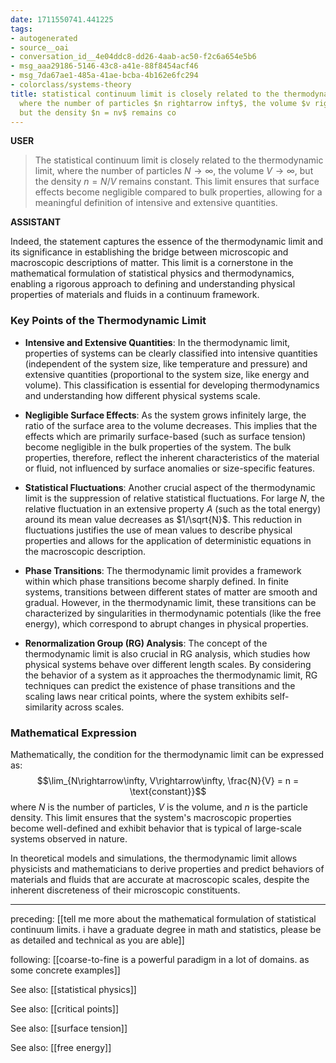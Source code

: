 ```yaml
---
date: 1711550741.441225
tags:
- autogenerated
- source__oai
- conversation_id__4e04ddc8-dd26-4aab-ac50-f2c6a654e5b6
- msg_aaa29186-5146-43c8-a41e-88f8454acf46
- msg_7da67ae1-485a-41ae-bcba-4b162e6fc294
- colorclass/systems-theory
title: statistical continuum limit is closely related to the thermodynamic limit,
  where the number of particles $n rightarrow infty$, the volume $v rightarrow infty$,
  but the density $n = nv$ remains co
---
```


**USER**

> The statistical continuum limit is closely related to the thermodynamic limit, where the number of particles $N \rightarrow \infty$, the volume $V \rightarrow \infty$, but the density $n = N/V$ remains constant. This limit ensures that surface effects become negligible compared to bulk properties, allowing for a meaningful definition of intensive and extensive quantities.


**ASSISTANT**

Indeed, the statement captures the essence of the thermodynamic limit and its significance in establishing the bridge between microscopic and macroscopic descriptions of matter. This limit is a cornerstone in the mathematical formulation of statistical physics and thermodynamics, enabling a rigorous approach to defining and understanding physical properties of materials and fluids in a continuum framework.

### Key Points of the Thermodynamic Limit

- **Intensive and Extensive Quantities**: In the thermodynamic limit, properties of systems can be clearly classified into intensive quantities (independent of the system size, like temperature and pressure) and extensive quantities (proportional to the system size, like energy and volume). This classification is essential for developing thermodynamics and understanding how different physical systems scale.

- **Negligible Surface Effects**: As the system grows infinitely large, the ratio of the surface area to the volume decreases. This implies that the effects which are primarily surface-based (such as surface tension) become negligible in the bulk properties of the system. The bulk properties, therefore, reflect the inherent characteristics of the material or fluid, not influenced by surface anomalies or size-specific features.

- **Statistical Fluctuations**: Another crucial aspect of the thermodynamic limit is the suppression of relative statistical fluctuations. For large $N$, the relative fluctuation in an extensive property $A$ (such as the total energy) around its mean value decreases as $1/\sqrt{N}$. This reduction in fluctuations justifies the use of mean values to describe physical properties and allows for the application of deterministic equations in the macroscopic description.

- **Phase Transitions**: The thermodynamic limit provides a framework within which phase transitions become sharply defined. In finite systems, transitions between different states of matter are smooth and gradual. However, in the thermodynamic limit, these transitions can be characterized by singularities in thermodynamic potentials (like the free energy), which correspond to abrupt changes in physical properties.

- **Renormalization Group (RG) Analysis**: The concept of the thermodynamic limit is also crucial in RG analysis, which studies how physical systems behave over different length scales. By considering the behavior of a system as it approaches the thermodynamic limit, RG techniques can predict the existence of phase transitions and the scaling laws near critical points, where the system exhibits self-similarity across scales.

### Mathematical Expression

Mathematically, the condition for the thermodynamic limit can be expressed as:
$$\lim_{N\rightarrow\infty, V\rightarrow\infty, \frac{N}{V} = n = \text{constant}}$$
where $N$ is the number of particles, $V$ is the volume, and $n$ is the particle density. This limit ensures that the system's macroscopic properties become well-defined and exhibit behavior that is typical of large-scale systems observed in nature.

In theoretical models and simulations, the thermodynamic limit allows physicists and mathematicians to derive properties and predict behaviors of materials and fluids that are accurate at macroscopic scales, despite the inherent discreteness of their microscopic constituents.


---

preceding: [[tell me more about the mathematical formulation of statistical continuum limits. i have a graduate degree in math and statistics, please be as detailed and technical as you are able]]  


following: [[coarse-to-fine is a powerful paradigm in a lot of domains. as some concrete examples]]

See also: [[statistical physics]]


See also: [[critical points]]


See also: [[surface tension]]


See also: [[free energy]]